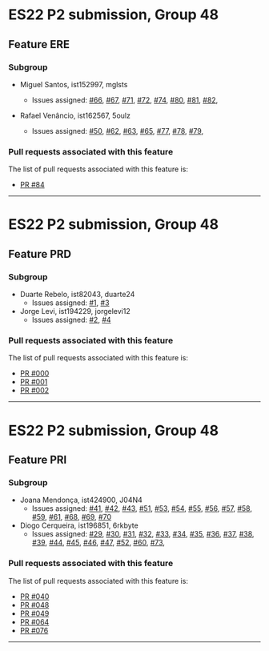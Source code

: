 # ES22 P2 submission, Group 48

## Feature ERE

### Subgroup
 - Miguel Santos, ist152997, mglsts
   + Issues assigned: [#66](https://github.com/tecnico-softeng-2022/es22-48/issues/66),
                      [#67](https://github.com/tecnico-softeng-2022/es22-48/issues/67),
                      [#71](https://github.com/tecnico-softeng-2022/es22-48/issues/71),
                      [#72](https://github.com/tecnico-softeng-2022/es22-48/issues/72),
                      [#74](https://github.com/tecnico-softeng-2022/es22-48/issues/74),
                      [#80](https://github.com/tecnico-softeng-2022/es22-48/issues/80),
                      [#81](https://github.com/tecnico-softeng-2022/es22-48/issues/81),
                      [#82](https://github.com/tecnico-softeng-2022/es22-48/issues/82),


 - Rafael Venâncio, ist162567, 5oulz
   + Issues assigned: [#50](https://github.com/tecnico-softeng-2022/es22-48/issues/50), 
                      [#62](https://github.com/tecnico-softeng-2022/es22-48/issues/62),
                      [#63](https://github.com/tecnico-softeng-2022/es22-48/issues/63), 
                      [#65](https://github.com/tecnico-softeng-2022/es22-48/issues/65),
                      [#77](https://github.com/tecnico-softeng-2022/es22-48/issues/77),
                      [#78](https://github.com/tecnico-softeng-2022/es22-48/issues/78),
                      [#79](https://github.com/tecnico-softeng-2022/es22-48/issues/79),
 
### Pull requests associated with this feature

The list of pull requests associated with this feature is:

 - [PR #84](https://github.com/tecnico-softeng-2022/es22-48/pull/84)
 
---

# ES22 P2 submission, Group 48

## Feature PRD

### Subgroup
 - Duarte Rebelo, ist82043, duarte24
   + Issues assigned: [#1](https://github.com), [#3](https://github.com)
 - Jorge Levi, ist194229, jorgelevi12
   + Issues assigned: [#2](https://github.com), [#4](https://github.com)
 
### Pull requests associated with this feature

The list of pull requests associated with this feature is:

 - [PR #000](https://github.com)
 - [PR #001](https://github.com)
 - [PR #002](https://github.com)

---

# ES22 P2 submission, Group 48

## Feature PRI

### Subgroup
 - Joana Mendonça, ist424900, J04N4
   + Issues assigned: 
   [#41](https://github.com/tecnico-softeng-2022/es22-48/issues/41), 
   [#42](https://github.com/tecnico-softeng-2022/es22-48/issues/42), 
   [#43](https://github.com/tecnico-softeng-2022/es22-48/issues/43),
   [#51](https://github.com/tecnico-softeng-2022/es22-48/issues/51),
   [#53](https://github.com/tecnico-softeng-2022/es22-48/issues/53),
   [#54](https://github.com/tecnico-softeng-2022/es22-48/issues/54),
   [#55](https://github.com/tecnico-softeng-2022/es22-48/issues/55),
   [#56](https://github.com/tecnico-softeng-2022/es22-48/issues/56),
   [#57](https://github.com/tecnico-softeng-2022/es22-48/issues/57),
   [#58](https://github.com/tecnico-softeng-2022/es22-48/issues/58),
   [#59](https://github.com/tecnico-softeng-2022/es22-48/issues/59),
   [#61](https://github.com/tecnico-softeng-2022/es22-48/issues/61),
   [#68](https://github.com/tecnico-softeng-2022/es22-48/issues/68),
   [#69](https://github.com/tecnico-softeng-2022/es22-48/issues/69),
   [#70](https://github.com/tecnico-softeng-2022/es22-48/issues/70)
 - Diogo Cerqueira, ist196851, 6rkbyte
   + Issues assigned:
   [#29](https://github.com/tecnico-softeng-2022/es22-48/issues/29),
   [#30](https://github.com/tecnico-softeng-2022/es22-48/issues/30),
   [#31](https://github.com/tecnico-softeng-2022/es22-48/issues/31),
   [#32](https://github.com/tecnico-softeng-2022/es22-48/issues/32),
   [#33](https://github.com/tecnico-softeng-2022/es22-48/issues/33),
   [#34](https://github.com/tecnico-softeng-2022/es22-48/issues/34),
   [#35](https://github.com/tecnico-softeng-2022/es22-48/issues/35),
   [#36](https://github.com/tecnico-softeng-2022/es22-48/issues/36),
   [#37](https://github.com/tecnico-softeng-2022/es22-48/issues/37),
   [#38](https://github.com/tecnico-softeng-2022/es22-48/issues/38),
   [#39](https://github.com/tecnico-softeng-2022/es22-48/issues/39),
   [#44](https://github.com/tecnico-softeng-2022/es22-48/issues/44),
   [#45](https://github.com/tecnico-softeng-2022/es22-48/issues/45),
   [#46](https://github.com/tecnico-softeng-2022/es22-48/issues/46),
   [#47](https://github.com/tecnico-softeng-2022/es22-48/issues/47),
   [#52](https://github.com/tecnico-softeng-2022/es22-48/issues/52),
   [#60](https://github.com/tecnico-softeng-2022/es22-48/issues/60),
   [#73](https://github.com/tecnico-softeng-2022/es22-48/issues/73),
 
### Pull requests associated with this feature

The list of pull requests associated with this feature is:

 - [PR #040](https://github.com/tecnico-softeng-2022/es22-48/pull/40)
 - [PR #048](https://github.com/tecnico-softeng-2022/es22-48/pull/48)
 - [PR #049](https://github.com/tecnico-softeng-2022/es22-48/pull/49)
 - [PR #064](https://github.com/tecnico-softeng-2022/es22-48/pull/64)
 - [PR #076](https://github.com/tecnico-softeng-2022/es22-48/pull/76)

---
